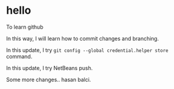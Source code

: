 # hello
To learn github

In this way, I will learn how to commit changes and branching.

In this update, I try `git config --global credential.helper store` command.

In this update, I try NetBeans push.

Some more changes..
hasan
balci.
